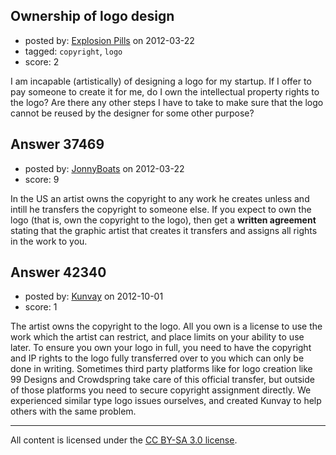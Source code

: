 ## Ownership of logo design

- posted by: [Explosion Pills](https://stackexchange.com/users/-1/17114-explosion-pills) on 2012-03-22
- tagged: `copyright`, `logo`
- score: 2

I am incapable (artistically) of designing a logo for my startup.  If I offer to pay someone to create it for me, do I own the intellectual property rights to the logo?  Are there any other steps I have to take to make sure that the logo cannot be reused by the designer for some other purpose?


## Answer 37469

- posted by: [JonnyBoats](https://stackexchange.com/users/-1/3100-jonnyboats) on 2012-03-22
- score: 9

In the US an artist owns the copyright to any work he creates unless and intill he transfers the copyright to someone else. If you expect to own the logo (that is, own the copyright to the logo), then get a **written agreement** stating that the graphic artist that creates it transfers and assigns all rights in the work to you.


## Answer 42340

- posted by: [Kunvay](https://stackexchange.com/users/-1/19936-kunvay) on 2012-10-01
- score: 1

The artist owns the copyright to the logo.  All you own is a license to use the work which the artist can restrict, and place limits on your ability to use later.  To ensure you own your logo in full, you need to have the copyright and IP rights to the logo fully transferred over to you which can only be done in writing.  Sometimes third party platforms like for logo creation like 99 Designs and Crowdspring take care of this official transfer, but outside of those platforms you need to secure copyright assignment directly.  We experienced similar type logo issues ourselves, and created Kunvay to help others with the same problem.



---

All content is licensed under the [CC BY-SA 3.0 license](https://creativecommons.org/licenses/by-sa/3.0/).
